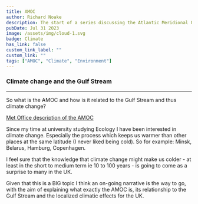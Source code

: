 ```yaml
---
title: AMOC
author: Richard Noake
description: The start of a series discussing the Atlantic Meridional Overturning Circulation (AMOC)
pubDate: Jul 31 2023
image: /assets/img/cloud-1.svg
badge: Climate
has_link: false
custom_link_label: ""
custom_link: ""
tags: ["AMOC", "Climate", "Environment"]
---
```



### Climate change and the Gulf Stream

---
So what is the AMOC and how is it related to the Gulf Stream and thus climate change?

[Met Office description of the AMOC](https://www.metoffice.gov.uk/weather/learn-about/weather/oceans/amoc)

Since my time at university studying Ecology I have been interested in climate change. Especially the process which keeps us warmer than other places at the same latitude (I never liked being cold). So for example: Minsk, Belarus, Hamburg, Copenhagen.

I feel sure that the knowledge that climate change might make us colder - at least in the short to medium term ie 10 to 100 years - is going to come as a surprise to many in the UK.

Given that this is a BIG topic I think an on-going narrative is the way to go, with the aim of explaining what exactly the AMOC is, its relationship to the Gulf Stream and the localized climatic effects for the UK.